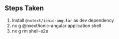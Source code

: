 ## Steps Taken

1. Install `@nxtext/ionic-angular` as dev dependency
2. nx g @nxext/ionic-angular:application shell
3. nx g rm shell-e2e

